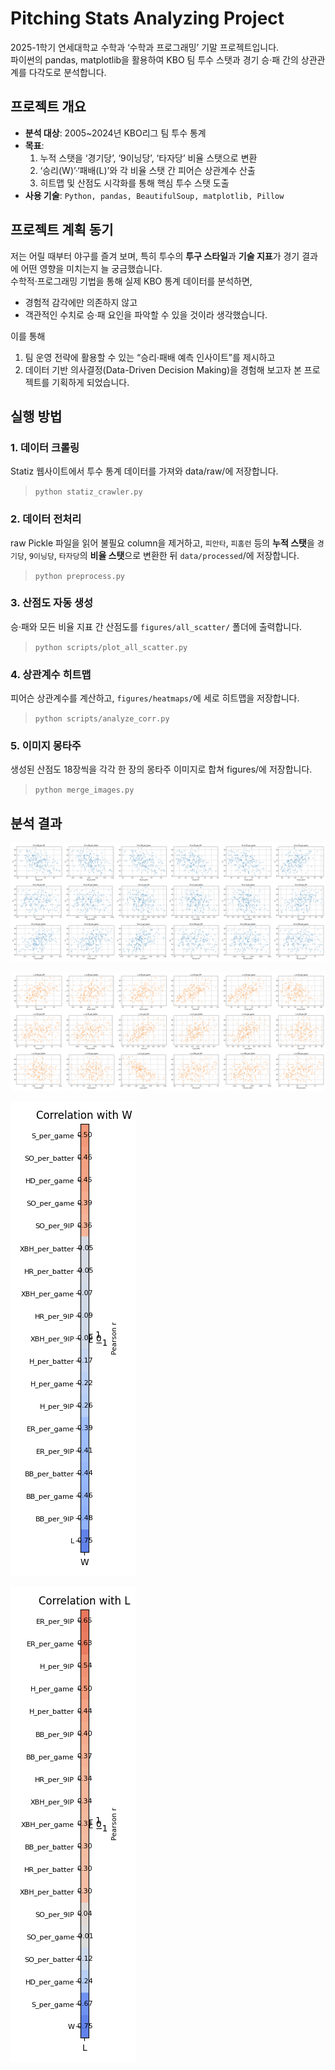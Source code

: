 # Pitching Stats Analyzing Project

2025-1학기 연세대학교 수학과 ‘수학과 프로그래밍’ 기말 프로젝트입니다.  
파이썬의 pandas, matplotlib을 활용하여 KBO 팀 투수 스탯과 경기 승·패 간의 상관관계를 다각도로 분석합니다.

## 프로젝트 개요

- **분석 대상**: 2005~2024년 KBO리그 팀 투수 통계
- **목표**:
  1. 누적 스탯을 ‘경기당’, ‘9이닝당’, ‘타자당’ 비율 스탯으로 변환  
  2. ‘승리(W)’·‘패배(L)’와 각 비율 스탯 간 피어슨 상관계수 산출  
  3. 히트맵 및 산점도 시각화를 통해 핵심 투수 스탯 도출  
- **사용 기술**: `Python, pandas, BeautifulSoup, matplotlib, Pillow`

## 프로젝트 계획 동기

저는 어릴 때부터 야구를 즐겨 보며, 특히 투수의 **투구 스타일**과 **기술 지표**가 경기 결과에 어떤 영향을 미치는지 늘 궁금했습니다.  
수학적·프로그래밍 기법을 통해 실제 KBO 통계 데이터를 분석하면,  
- 경험적 감각에만 의존하지 않고  
- 객관적인 수치로 승·패 요인을 파악할 수 있을 것이라 생각했습니다. 

이를 통해  
1. 팀 운영 전략에 활용할 수 있는 “승리·패배 예측 인사이트”를 제시하고  
2. 데이터 기반 의사결정(Data-Driven Decision Making)을 경험해 보고자 본 프로젝트를 기획하게 되었습니다.

## 실행 방법

### 1. 데이터 크롤링

Statiz 웹사이트에서 투수 통계 데이터를 가져와 data/raw/에 저장합니다.

> ```python statiz_crawler.py```

### 2. 데이터 전처리

raw Pickle 파일을 읽어 불필요 column을 제거하고,
`피안타`, `피홈런` 등의 **누적 스탯**을 `경기당`, `9이닝당`, `타자당`의 **비율 스탯**으로 변환한 뒤 `data/processed`/에 저장합니다.

> ```python preprocess.py```

### 3. 산점도 자동 생성

승·패와 모든 비율 지표 간 산점도를 `figures/all_scatter/` 폴더에 출력합니다.

> ```python scripts/plot_all_scatter.py```

### 4. 상관계수 히트맵

피어슨 상관계수를 계산하고, ```figures/heatmaps/```에 세로 히트맵을 저장합니다.

> ```python scripts/analyze_corr.py```

### 5. 이미지 몽타주
생성된 산점도 18장씩을 각각 한 장의 몽타주 이미지로 합쳐 figures/에 저장합니다.

> ```python merge_images.py```

## 분석 결과

![승리 대비 산점도](https://github.com/Park-Gyutae/Pitching-Analysis-Project/blob/main/figures/W_scatter_montage.png)

![패배 대비 산점도](https://github.com/Park-Gyutae/Pitching-Analysis-Project/blob/main/figures/L_scatter_montage.png)

![승리 피어슨 상관계수 히트맵](https://github.com/Park-Gyutae/Pitching-Analysis-Project/blob/main/figures/heatmaps/heatmap_W_all.png)

![승리 피어슨 상관계수 히트맵](https://github.com/Park-Gyutae/Pitching-Analysis-Project/blob/main/figures/heatmaps/heatmap_L_all.png)
